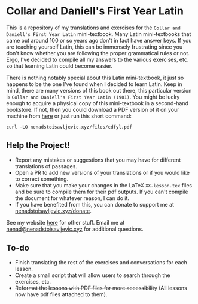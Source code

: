 # Collar and Daniell's First Year Latin

This is a repository of my translations and exercises for the `Collar and Daniell's First Year Latin` mini-textbook. Many Latin mini-textbooks that came out around 100 or so years ago don't in fact have answer keys. If you are teaching yourself Latin, this can be immensely frustrating since you don't know whether you are following the proper grammatical rules or not. Ergo, I've decided to compile all my answers to the various exercises, etc. so that learning Latin could become easier.

There is nothing notably special about this Latin mini-textbook, it just so happens to be the one I've found when I decided to learn Latin. Keep in mind, there are many versions of this book out there, this particular version is `Collar and Daniell's First Year Latin (1901)`. You might be lucky enough to acquire a physical copy of this mini-textbook in a second-hand bookstore. If not, then you could download a PDF version of it on your machine from [here](https://nenadstoisavljevic.xyz/files/cdfyl.pdf) or just run this short command:

```
curl -LO nenadstoisavljevic.xyz/files/cdfyl.pdf
```

## Help the Project!

- Report any mistakes or suggestions that you may have for different translations of passages.
- Open a PR to add new versions of your translations or if you would like to correct something.
- Make sure that you make your changes in the LaTeX `XX-lesson.tex` files and be sure to compile them for their pdf outputs. If you can't compile the document for whatever reason, I can do it.
- If you have benefited from this, you can donate to support me at [nenadstoisavljevic.xyz/donate](https://nenadstoisavljevic.xyz/donate.html).

See my website [here](https://nenadstoisavljevic.xyz) for other stuff. Email me at [nenad@nenadstoisavljevic.xyz](mailto:nenad@nenadstoisavljevic.xyz) for additional questions.

## To-do

- Finish translating the rest of the exercises and conversations for each lesson.
- Create a small script that will allow users to search through the exercises, etc.
- ~~Reformat the lessons with PDF files for more accessibility~~ (All lessons now have pdf files attached to them).
